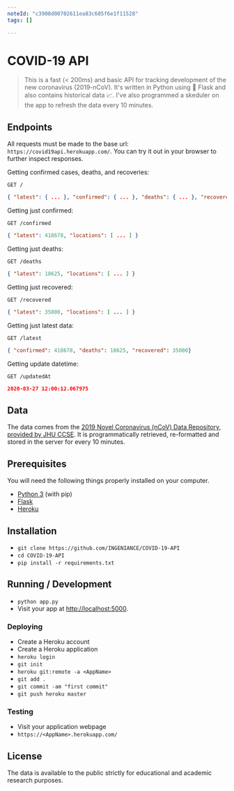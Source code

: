 ```yaml
---
noteId: "c3908d00702611ea83c605f6e1f11528"
tags: []

---
```


# COVID-19 API


> This is a fast (< 200ms) and basic API for tracking development of the new coronavirus (2019-nCoV). It's written in Python using 🍼 Flask and also contains historical data 📈. I've also programmed a skeduler on the app to refresh the data every 10 minutes.

## Endpoints

All requests must be made to the base url: ``https://covid19api.herokuapp.com/``. You can try it out in your browser to further inspect responses.

Getting confirmed cases, deaths, and recoveries:

```http
GET /
```
```json
{ "latest": { ... }, "confirmed": { ... }, "deaths": { ... }, "recovered": { ... } }
```

Getting just confirmed:

```http
GET /confirmed
```
```json
{ "latest": 418678, "locations": [ ... ] }
```

Getting just deaths:

```http
GET /deaths
```
```json
{ "latest": 18625, "locations": [ ... ] }
```

Getting just recovered:

```http
GET /recovered
```
```json
{ "latest": 35000, "locations": [ ... ] }
```

Getting just latest data:

```http
GET /latest
```
```json
{ "confirmed": 418678, "deaths": 18625, "recovered": 35000}
```

Getting update datetime:

```http
GET /updatedAt
```
```json
2020-03-27 12:00:12.067975
```

## Data

The data comes from the [2019 Novel Coronavirus (nCoV) Data Repository, provided
by JHU CCSE](https://github.com/CSSEGISandData/2019-nCoV). It is
programmatically retrieved, re-formatted and stored in the server for every 10 minutes.

## Prerequisites

You will need the following things properly installed on your computer.

* [Python 3](https://www.python.org/downloads/) (with pip)
* [Flask](https://pypi.org/project/Flask/)
* [Heroku](https://devcenter.heroku.com/articles/heroku-cli)

## Installation

* `git clone https://github.com/INGENIANCE/COVID-19-API`
* `cd COVID-19-API`
* `pip install -r requirements.txt`

## Running / Development

* `python app.py`
* Visit your app at [http://localhost:5000](http://localhost:5000).

### Deploying

* Create a Heroku account
* Create a Heroku application
* `heroku login`
* `git init`
* `heroku git:remote -a <AppName>`
* `git add .`
* `git commit -am "first commit"`
* `git push heroku master`

### Testing

* Visit your application webpage
* `https://<AppName>.herokuapp.com/`

## License

The data is available to the public strictly for educational and academic research purposes.
